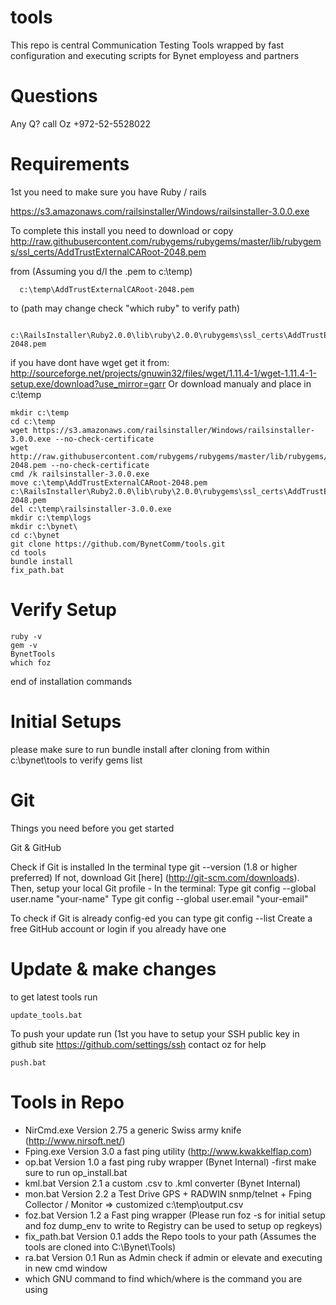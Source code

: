 # tools
This repo is central Communication Testing Tools wrapped by fast configuration and executing scripts for Bynet employess and partners

# Questions
Any Q? call Oz +972-52-5528022

# Requirements
1st you need to make sure you have Ruby / rails
 
 https://s3.amazonaws.com/railsinstaller/Windows/railsinstaller-3.0.0.exe

 To complete this install you need to download or copy 
  http://raw.githubusercontent.com/rubygems/rubygems/master/lib/rubygems/ssl_certs/AddTrustExternalCARoot-2048.pem
  
from (Assuming you d/l the .pem to c:\temp)
```
  c:\temp\AddTrustExternalCARoot-2048.pem
```  
to (path may change check "which ruby" to verify path)
```  
  c:\RailsInstaller\Ruby2.0.0\lib\ruby\2.0.0\rubygems\ssl_certs\AddTrustExternalCARoot-2048.pem
```
if you have dont have  wget get it from: http://sourceforge.net/projects/gnuwin32/files/wget/1.11.4-1/wget-1.11.4-1-setup.exe/download?use_mirror=garr Or download manualy and place in c:\temp  
```
mkdir c:\temp
cd c:\temp
wget https://s3.amazonaws.com/railsinstaller/Windows/railsinstaller-3.0.0.exe --no-check-certificate
wget http://raw.githubusercontent.com/rubygems/rubygems/master/lib/rubygems/ssl_certs/AddTrustExternalCARoot-2048.pem --no-check-certificate
cmd /k railsinstaller-3.0.0.exe
move c:\temp\AddTrustExternalCARoot-2048.pem c:\RailsInstaller\Ruby2.0.0\lib\ruby\2.0.0\rubygems\ssl_certs\AddTrustExternalCARoot-2048.pem
del c:\temp\railsinstaller-3.0.0.exe  
mkdir c:\temp\logs
mkdir c:\bynet\
cd c:\bynet
git clone https://github.com/BynetComm/tools.git
cd tools
bundle install
fix_path.bat
```
# Verify Setup
```
ruby -v
gem -v
BynetTools
which foz
```
end of installation commands

# Initial Setups  

please make sure to run bundle install after cloning from within c:\bynet\tools to verify gems list

# Git
Things you need before you get started

Git & GitHub

Check if Git is installed
In the terminal type git --version (1.8 or higher preferred)
If not, download Git [here] (http://git-scm.com/downloads). Then, setup your local Git profile - In the terminal:
Type git config --global user.name "your-name"
Type git config --global user.email "your-email"

To check if Git is already config-ed you can type git config --list
Create a free GitHub account or login if you already have one


# Update & make changes
to get latest tools run
```
update_tools.bat
```
To push your update run (1st you have to setup your SSH public key in github site https://github.com/settings/ssh contact oz for help 
```
push.bat
```



# Tools in Repo

- NirCmd.exe    Version 2.75 a generic Swiss army knife  (http://www.nirsoft.net/)
- Fping.exe     Version 3.0  a fast ping utility (http://www.kwakkelflap.com)
- op.bat        Version 1.0  a fast ping ruby wrapper (Bynet Internal) -first make sure to run op_install.bat 
- kml.bat       Version 2.1 a custom .csv to .kml converter (Bynet Internal)
- mon.bat       Version 2.2 a Test Drive GPS + RADWIN snmp/telnet + Fping Collector / Monitor => customized c:\temp\output.csv    
- foz.bat       Version 1.2 a Fast ping wrapper (Please run foz -s for initial setup and foz dump_env to write to Registry can be used to setup op regkeys)
- fix_path.bat  Version 0.1 adds the Repo tools to your path (Assumes the tools are cloned into C:\Bynet\Tools)
- ra.bat        Version 0.1 Run as Admin check if admin or elevate and executing in new cmd window
- which         GNU command to find which/where is the command you are using 